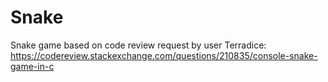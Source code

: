 # Snake
Snake game based on code review request by user Terradice: https://codereview.stackexchange.com/questions/210835/console-snake-game-in-c
